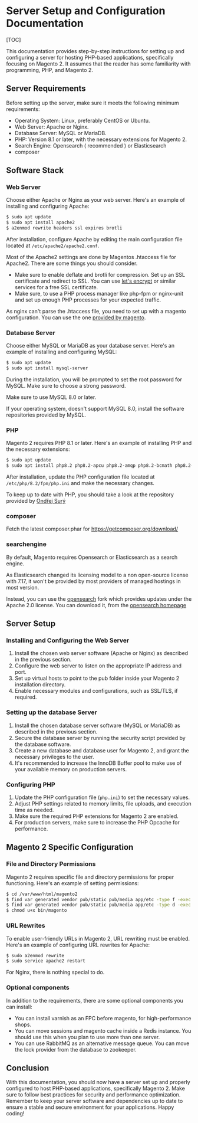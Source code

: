 # Server Setup and Configuration Documentation

[TOC]

This documentation provides step-by-step instructions for setting up and configuring a server for hosting PHP-based
applications, specifically focusing on Magento 2. It assumes that the reader has some familiarity with programming, PHP,
and Magento 2.

## Server Requirements

Before setting up the server, make sure it meets the following minimum requirements:

- Operating System: Linux, preferably CentOS or Ubuntu.
- Web Server: Apache or Nginx.
- Database Server: MySQL or MariaDB.
- PHP: Version 8.1 or later, with the necessary extensions for Magento 2.
- Search Engine: Opensearch ( recommended ) or Elasticsearch
- composer

## Software Stack

### Web Server

Choose either Apache or Nginx as your web server. Here's an example of installing and configuring Apache:

```bash
$ sudo apt update
$ sudo apt install apache2
$ a2enmod rewrite headers ssl expires brotli
```

After installation, configure Apache by editing the main configuration file located at `/etc/apache2/apache2.conf`.

Most of the Apache2 settings are done by Magentos .htaccess file for Apache2. There are some things you should consider.

* Make sure to enable deflate and brotli for compression.
Set up an SSL certificate and redirect to SSL. You can use [let's encrypt](https://letsencrypt.org/de/) or similar services for a free SSL certificate.
* Make sure, to use a PHP process manager like php-fpm or nginx-unit and set up enough PHP processes for your expected traffic.

As nginx can't parse the .htaccess file, you need to set up with a magento configuration. You can use the one [provided by magento](https://github.com/mage-os/mageos-magento2/blob/2.4-develop/nginx.conf.sample).

### Database Server

Choose either MySQL or MariaDB as your database server. Here's an example of installing and configuring MySQL:

```bash
$ sudo apt update
$ sudo apt install mysql-server
```

During the installation, you will be prompted to set the root password for MySQL. Make sure to choose a strong password.

Make sure to use MySQL 8.0 or later.

If your operating system, doesn't support MySQL 8.0, install the software  repositories provided by MySQL.

### PHP

Magento 2 requires PHP 8.1 or later. Here's an example of installing PHP and the necessary extensions:

```bash
$ sudo apt update
$ sudo apt install php8.2 php8.2-apcu php8.2-amqp php8.2-bcmath php8.2-bz2 php8.2-cli php8.2-common php8.2-curl php8.2-dba php8.2-fpm php8.2-gd php8.2-igbinary php8.2-imagick php8.2-imap php8.2-intl php8.2-mbstring php8.2-memcached php8.2-msgpack php8.2-mysql php8.2-opcache php8.2-phpdbg php8.2-redis php8.2-soap php8.2-sqlite3 php8.2-xml php8.2-zip
```

After installation, update the PHP configuration file located at `/etc/php/8.2/fpm/php.ini` and make the necessary
changes.

To keep up to date with PHP, you should take a look at the repository provided by [Ondřej Surý](https://deb.sury.org/)

### composer

Fetch the latest composer.phar for https://getcomposer.org/download/

### searchengine

By default, Magento requires Opensearch or Elasticsearch as a search engine. 

As Elasticsearch changed its licensing model to a non open-source license with 7.17, it won't be provided by most providers of managed hostings in most version.

Instead, you can use the [opensearch](https://opensearch.org/) fork which provides updates under the Apache 2.0 license. You can download it, from the [opensearch homepage](https://opensearch.org/downloads.html)

## Server Setup

### Installing and Configuring the Web Server

1. Install the chosen web server software (Apache or Nginx) as described in the previous section.
2. Configure the web server to listen on the appropriate IP address and port.
3. Set up virtual hosts to point to the pub folder inside your Magento 2 installation directory.
4. Enable necessary modules and configurations, such as SSL/TLS, if required.

### Setting up the database Server

1. Install the chosen database server software (MySQL or MariaDB) as described in the previous section.
2. Secure the database server by running the security script provided by the database software.
3. Create a new database and database user for Magento 2, and grant the necessary privileges to the user.
4. It's recommended to increase the InnoDB Buffer pool to make use of your available memory on production servers.

### Configuring PHP

1. Update the PHP configuration file (`php.ini`) to set the necessary values.
2. Adjust PHP settings related to memory limits, file uploads, and execution time as needed.
3. Make sure the required PHP extensions for Magento 2 are enabled.
4. For production servers, make sure to increase the PHP Opcache for performance.
   

## Magento 2 Specific Configuration

### File and Directory Permissions

Magento 2 requires specific file and directory permissions for proper functioning. Here's an example of setting
permissions:

```bash
$ cd /var/www/html/magento2
$ find var generated vendor pub/static pub/media app/etc -type f -exec chmod u+w {} +
$ find var generated vendor pub/static pub/media app/etc -type d -exec chmod u+w {} +
$ chmod u+x bin/magento
```

### URL Rewrites

To enable user-friendly URLs in Magento 2, URL rewriting must be enabled. Here's an example of configuring URL rewrites
for Apache:

```bash
$ sudo a2enmod rewrite
$ sudo service apache2 restart
```

For Nginx, there is nothing special to do.

### Optional components

In addition to the requirements, there are some optional components you can install:

* You can install varnish as an FPC before magento, for high-performance shops.
* You can move sessions and magento cache inside a Redis instance. You should use this when you plan to use more than one server.
* You can use RabbitMQ as an alternative message queue.
You can move the lock provider from the database to zookeeper. 


## Conclusion

With this documentation, you should now have a server set up and properly configured to host PHP-based applications,
specifically Magento 2. Make sure to follow best practices for security and performance optimization. Remember to keep
your server software and dependencies up to date to ensure a stable and secure environment for your applications. Happy
coding!
